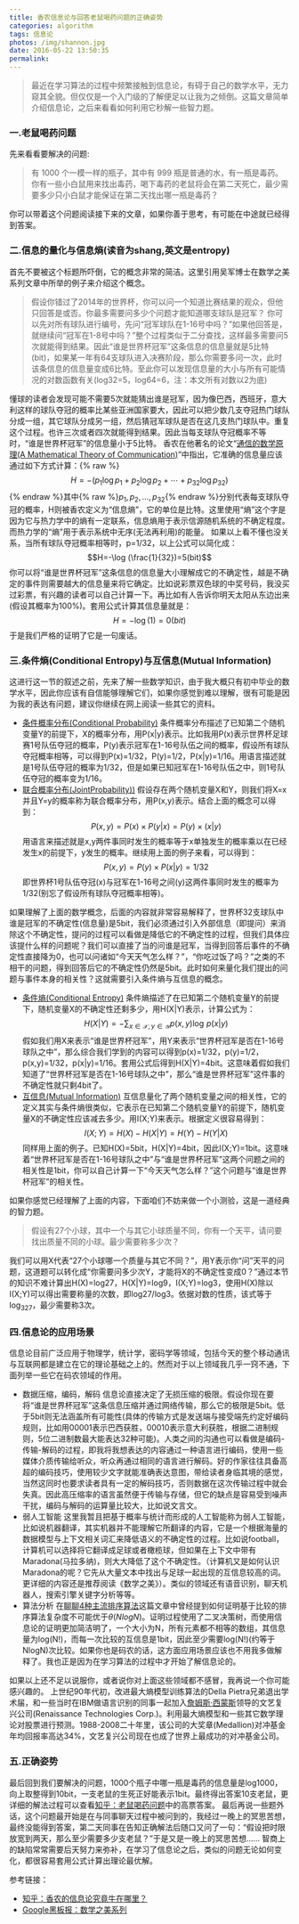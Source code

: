 ```yaml
---
title: 香农信息论与回答老鼠喝药问题的正确姿势
categories: algorithm
tags: 信息论
photos: /img/shannon.jpg
date: 2016-05-22 13:50:35
permalink:
---
```



> 最近在学习算法的过程中频繁接触到信息论，有碍于自己的数学水平，无力窥其全貌。但仅仅是一个入门级的了解便足以让我为之倾倒。这篇文章简单介绍信息论，之后来看看如何利用它秒解一些智力题。

### 一.老鼠喝药问题
先来看看要解决的问题:
> 有 1000 个一模一样的瓶子，其中有 999 瓶是普通的水，有一瓶是毒药。你有一些小白鼠用来找出毒药，喝下毒药的老鼠将会在第二天死亡，最少需要多少只小白鼠才能保证在第二天找出哪一瓶是毒药？

你可以带着这个问题阅读接下来的文章，如果你善于思考，有可能在中途就已经得到答案。
<!-- more -->
### 二.信息的量化与信息熵(读音为shang,英文是entropy)
首先不要被这个标题所吓倒，它的概念非常的简洁。这里引用吴军博士在数学之美系列文章中所举的例子来介绍这个概念。
> 假设你错过了2014年的世界杯，你可以问一个知道比赛结果的观众，但他只回答是或否。你最多需要问多少个问题才能知道哪支球队是冠军？
你可以先对所有球队进行编号，先问“冠军球队在1-16号中吗？”如果他回答是，就继续问“冠军在1-8号中吗？”整个过程类似于二分查找，这样最多需要问5次就能得到结果。因此“谁是世界杯冠军”这条信息的信息量就是5比特(bit)，如果某一年有64支球队进入决赛阶段，那么你需要多问一次，此时该条信息的信息量变成6比特。至此你可以发现信息量的大小与所有可能情况的对数函数有关(log32=5，log64=6，注：本文所有对数以2为底)

懂球的读者会发现可能不需要5次就能猜出谁是冠军，因为像巴西，西班牙，意大利这样的球队夺冠的概率比某些亚洲国家要大，因此可以把少数几支夺冠热门球队分成一组，其它球队分成另一组，然后猜冠军球队是否在这几支热门球队中。重复这个过程。也许三次或者四次就能得到结果。因此当每支球队夺冠概率不等时，“谁是世界杯冠军”的信息量小于5比特。
香农在他著名的论文“[通信的数学原理(A Mathematical Theory of Communication)](https://en.wikipedia.org/wiki/A_Mathematical_Theory_of_Communication)”中指出，它准确的信息量应该通过如下方式计算：{% raw %}$$ H=-(p_1\log p_1+p_2\log p_2+\cdots +p_{32}\log p_{32}) $${% endraw %}其中{% raw %}$p_1,p_2,\ldots ,p_{32}${% endraw %}分别代表每支球队夺冠的概率，H则被香农定义为“信息熵”，它的单位是比特。这里使用“熵”这个字是因为它与热力学中的熵有一定联系，信息熵用于表示信源随机系统的不确定程度。而热力学的“熵”用于表示系统中无序(无法再利用)的能量。
如果以上看不懂也没关系，当所有球队夺冠概率相等时，p=1/32，以上公式可以简化成：$$H=-\log (\frac{1}{32})=5(bit)$$你可以将“谁是世界杯冠军”这条信息的信息量大小理解成它的不确定性，越是不确定的事件则需要越大的信息量来将它确定。比如说彩票双色球的中奖号码，我没买过彩票，有兴趣的读者可以自己计算一下。再比如有人告诉你明天太阳从东边出来(假设其概率为100%)。套用公式计算其信息量就是：$$H=-\log (1)=0(bit)$$于是我们严格的证明了它是一句废话。

### 三.条件熵(Conditional Entropy)与互信息(Mutual Information)
这进行这一节的叙述之前，先来了解一些数学知识，由于我大概只有初中毕业的数学水平，因此你应该有自信能够理解它们，如果你感觉到难以理解，很有可能是因为我的表达有问题，建议你继续在网上阅读一些其它的资料。
- [条件概率分布(Conditional Probability)](https://zh.wikipedia.org/wiki/%E6%9D%A1%E4%BB%B6%E6%A6%82%E7%8E%87%E5%88%86%E5%B8%83)
	条件概率分布描述了已知第二个随机变量Y的前提下，X的概率分布，用P(x|y)表示。比如我用P(x)表示世界杯足球赛1号队伍夺冠的概率，P(y)表示冠军在1-16号队伍之间的概率，假设所有球队夺冠概率相等，可以得到P(x)=1/32，P(y)=1/2，P(x|y)=1/16。用语言描述就是1号队伍夺冠的概率为1/32，但是如果已知冠军在1-16号队伍之中，则1号队伍夺冠的概率变为1/16。
- [联合概率分布(JointProbability))](https://zh.wikipedia.org/wiki/%E8%81%94%E5%90%88%E5%88%86%E5%B8%83)
	假设存在两个随机变量X和Y，则我们将X=x并且Y=y的概率称为联合概率分布，用P(x,y)表示。结合上面的概念可以得到：$$P(x,y)=P(x)\times P(y|x)=P(y)\times (x|y)$$用语言来描述就是x,y两件事同时发生的概率等于x单独发生的概率乘以在已经发生x的前提下，y发生的概率。继续用上面的例子来看，可以得到：$$P(x,y)=P(y)\times P(x|y)=1/32$$即世界杯1号队伍夺冠(x)与冠军在1-16号之间(y)这两件事同时发生的概率为1/32(别忘了假设所有球队夺冠概率相等)。

如果理解了上面的数学概念，后面的内容就非常容易解释了，世界杯32支球队中谁是冠军的不确定性(信息量)是5bit，我们必须通过引入外部信息（即提问）来消除这个不确定性，提问的过程可以看做是降低它的不确定性的过程，但我们具体应该提什么样的问题呢？我们可以直接了当的问谁是冠军，当得到回答后事件的不确定性直接降为0，也可以问诸如“今天天气怎么样？”，“你吃过饭了吗？”之类的不相干的问题，得到回答后它的不确定性仍然是5bit。此时如何来量化我们提出的问题与事件本身的相关性？这就需要引入条件熵与互信息的概念。
- [条件熵(Conditional Entropy)](https://zh.wikipedia.org/wiki/%E6%9D%A1%E4%BB%B6%E7%86%B5)
	条件熵描述了在已知第二个随机变量Y的前提下，随机变量X的不确定性还剩多少，用H(X|Y)表示，计算公式为：$$H(X|Y)=-\sum_{x\in\mathcal X, y\in\mathcal Y}p(x,y)\log\,p(x|y)$$假如我们用X来表示“谁是世界杯冠军”，用Y来表示“世界杯冠军是否在1-16号球队之中”，那么综合我们学到的内容可以得到p(x)=1/32，p(y)=1/2，p(x,y)=1/32，p(x|y)=1/16。套用公式后得到H(X|Y)=4bit。这意味着假如我们知道了“世界杯冠军是否在1-16号球队之中”，那么“谁是世界杯冠军”这件事的不确定性就只剩4bit了。
- [互信息(Mutual Information)](https://zh.wikipedia.org/wiki/%E4%BA%92%E4%BF%A1%E6%81%AF)
	互信息量化了两个随机变量之间的相关性，它的定义其实与条件熵很类似，它表示在已知第二个随机变量Y的前提下，随机变量X的不确定性应该减去多少。用I(X;Y)来表示。根据定义很容易得到：$$I(X;Y)=H(X)-H(X|Y)=H(Y)-H(Y|X)$$同样用上面的例子。已知H(X)=5bit，H(X|Y)=4bit，因此I(X;Y)=1bit。这意味着“世界杯冠军是否在1-16号球队之中”与“谁是世界杯冠军”这两个问题之间的相关性是1bit，你可以自己计算一下“今天天气怎么样？”这个问题与“谁是世界杯冠军”的相关性。

如果你感觉已经理解了上面的内容，下面咱们不妨来做一个小测验，这是一道经典的智力题。
> 假设有27个小球，其中一个与其它小球质量不同，你有一个天平，请问要找出质量不同的小球。最少需要称多少次？

我们可以用X代表“27个小球哪一个质量与其它不同？”，用Y表示你“问”天平的问题，这道题可以转化成“你需要问多少次Y，才能将X的不确定性变成0？”通过本节的知识不难计算出H(X)=log27，H(X|Y)=log9，I(X;Y)=log3，使用H(X)除以I(X;Y)可以得出需要称量的次数，即log27/log3。依据对数的性质，该式等于$\log _327$，最少需要称3次。
### 四.信息论的应用场景
信息论目前广泛应用于物理学，统计学，密码学等领域，包括今天的整个移动通讯与互联网都是建立在它的理论基础之上的。然而对于以上领域我几乎一窍不通，下面列举一些它在码农领域的作用。
- 数据压缩，编码，解码
	信息论直接决定了无损压缩的极限。假设你现在要将“谁是世界杯冠军”这条信息压缩并通过网络传输，那么它的极限是5bit。低于5bit则无法涵盖所有可能性(具体的传输方式是发送端与接受端先约定好编码规则，比如用00001表示巴西获胜，00010表示意大利获胜，根据二进制规则，5位二进制数最大能表达32种可能)。人类之间的沟通也可以看做是编码-传输-解码的过程，即我将我想表达的内容通过一种语言进行编码，使用一些媒体介质传输给听众，听众再通过相同的语言进行解码。好的作家往往具备高超的编码技巧，使用较少文字就能准确表达意图，带给读者身临其境的感觉，当然这同时也要求读者具有一定的解码技巧，否则数据在这次传输过程中就会失真。因此高压缩率的语言虽然便于传输与存储，但它的缺点是容易受到噪声干扰，编码与解码的运算量比较大，比如说文言文。
- 弱人工智能
	这里我暂且把基于概率与统计而形成的人工智能称为弱人工智能，比如说机器翻译，其实机器并不能理解它所翻译的内容，它是一个根据海量的数据模型与上下文相关词汇来降低语义的不确定性的过程。比如说football，计算机可以选择将它翻译成足球或者橄榄球，但如果在上下文中带有Maradona(马拉多纳)，则大大降低了这个不确定性。（计算机又是如何认识Maradona的呢？它先从大量文本中找出与足球一起出现的互信息较高的词。更详细的内容还是推荐阅读《数学之美》）。类似的领域还有语音识别，聊天机器人，搜索引擎关键字分析等等。
- 算法分析
	在[聊聊4种主流排序算法](http://localhost:4000/post/algorithm/%E8%81%8A%E8%81%8A4%E7%A7%8D%E4%B8%BB%E6%B5%81%E6%8E%92%E5%BA%8F%E7%AE%97%E6%B3%95-%E4%B8%8B/#二-最快的排序算法)这篇文章中曾经提到如何证明基于比较的排序算法复杂度不可能优于$\theta(NlogN)$。证明过程使用了二叉决策树，而使用信息论的证明更加简洁明了，一个大小为N，所有元素都不相等的数组，其信息量为log(N!)，而每一次比较的互信息是1bit，因此至少需要log(N!)(约等于NlogN)次比较。如果你也是码农的话，这方面应用场景应该也不用我多做解释了。我也正是因为在学习算法的过程中才开始了解信息论的。

如果以上还不足以说服你，或者说你对上面这些领域都不感冒，我再说一个你可能感兴趣的。
上世纪90年代初，改进最大熵模型训练算法的Della Pietra兄弟退出学术届，和一些当时在IBM做语言识别的同事一起加入[詹姆斯·西蒙斯](http://wiki.mbalib.com/wiki/%E8%A9%B9%E5%A7%86%E6%96%AF%C2%B7%E8%A5%BF%E8%92%99%E6%96%AF)领导的文艺复兴公司(Renaissance Technologies Corp.)。利用最大熵模型和一些其它数学理论对股票进行预测。1988-2008二十年里，该公司的大奖章(Medallion)对冲基金年均回报率高达34%，文艺复兴公司现在也成了世界上最成功的对冲基金公司。

### 五.正确姿势
最后回到我们要解决的问题，1000个瓶子中哪一瓶是毒药的信息量是log1000，向上取整得到10bit，一支老鼠的生死正好能表示1bit。最终得出答案10支老鼠，更详细的解法过程可以查看[知乎：老鼠喝药问题](https://www.zhihu.com/question/19676641)中的高票答案。
最后再说一些题外话，这个问题最开始是在与同事聊天过程中被问到的，我经过一晚上的冥思苦想，最终没能得到答案，第二天同事在告知正确解法后随口又问了一句：“假设把时限放宽到两天，那么至少需要多少支老鼠？”于是又是一晚上的冥思苦想……
智商上的缺陷常常需要后天努力来弥补，在学习了信息论之后，类似的问题无论如何变化，都很容易套用公式计算出理论最优解。

参考链接：
- [知乎：香农的信息论究竟牛在哪里？](https://www.zhihu.com/question/27068465)
- [Google黑板报：数学之美系列](http://googlechinablog.blogspot.com/?q=%E6%95%B0%E5%AD%A6%E4%B9%8B%E7%BE%8E)
